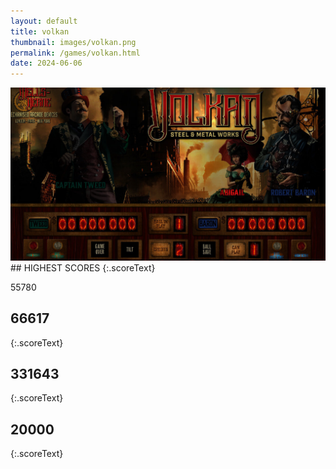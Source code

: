 ```yaml
---
layout: default
title: volkan
thumbnail: images/volkan.png
permalink: /games/volkan.html
date: 2024-06-06
---
```


<img src="../images/volkan.png" class="gameThumbnail img-fluid mx-auto align-middle">
## HIGHEST SCORES
{:.scoreText}

55780

## 66617
{:.scoreText}


## 331643
{:.scoreText}


## 20000
{:.scoreText}


